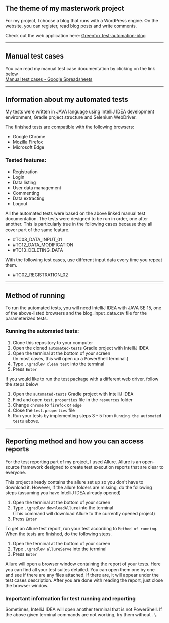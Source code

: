 ## The theme of my masterwork project
For my project, I choose a blog that runs with a WordPress engine.
On the website, you can register, read blog posts and write comments.

Check out the web application here: [Greenfox test-automation-blog](http://test-automation-blog.greenfox.academy/)
***
## Manual test cases
You can read my manual test case documentation by clicking on the link below\
[Manual test cases - Google Spreadsheets](https://docs.google.com/spreadsheets/d/1iuAAzr0N7xzElvqXV-cDUVTxn1tbk-pf_NY88QUWSG8/edit?usp=sharing)
***
## Information about my automated tests
My tests were written in JAVA language using IntelliJ IDEA development environment, Gradle project structure and Selenium WebDriver.

The finished tests are compatible with the following browsers:
* Google Chrome
* Mozilla Firefox
* Microsoft Edge

### Tested features:
* Registration
* Login
* Data listing
* User data management
* Commenting
* Data extracting
* Logout

All the automated tests were based on the above linked manual test documentation. The tests were designed to be run in order, one after another. This is particularly true in the following cases because they all cover part of the same feature.

* #TC08_DATA_INPUT_01
* #TC12_DATA_MODIFICATION
* #TC13_DELETING_DATA

With the following test cases, use different input data every time you repeat them.

* #TC02_REGISTRATION_02

***
## Method of running
To run the automated tests, you will need IntelliJ IDEA with JAVA SE 15, one of the above-listed browsers and the blog_input_data.csv file for the parameterized tests.

### Running the automated tests:
1. Clone this repository to your computer
2. Open the cloned `automated-tests` Gradle project with IntelliJ IDEA
3. Open the terminal at the bottom of your screen\
(In most cases, this will open up a PowerShell terminal.)
4. Type `.\gradlew clean test` into the terminal
5. Press `Enter`

If you would like to run the test package with a different web driver, follow the steps below

1. Open the `automated-tests` Gradle project with IntelliJ IDEA
2. Find and open `test.properties` file in the `resources` folder
3. Change `chrome` to `firefox` or `edge`
4. Close the `test.properties` file
5. Run your tests by implementing steps 3 - 5 from `Running the automated tests` above.
***
## Reporting method and how you can access reports
For the test reporting part of my project, I used Allure. Allure is an open-source framework designed to create test execution reports that are clear to everyone.

This project already contains the allure set up so you don't have to download it.
However, if the allure folders are missing, do the following steps (assuming you have IntelliJ IDEA already opened)

1. Open the terminal at the bottom of your screen
2. Type `.\gradlew downloadAllure` into the terminal\
(This command will download Allure to the currently opened project)
3. Press `Enter`

To get an Allure test report, run your test according to `Method of running`. When the tests are finished, do the following steps.

1. Open the terminal at the bottom of your screen
2. Type `.\gradlew allureServe` into the terminal
3. Press `Enter`

Allure will open a browser window containing the report of your tests.
Here you can find all your test suites detailed. You can open them one by one and see if there are any files attached. If there are, it will appear under the test cases description.
After you are done with reading the report, just close the browser window.

### Important information for test running and reporting
Sometimes, IntelliJ IDEA will open another terminal that is not PowerShell.
If the above given terminal commands are not working, try them without `.\`.